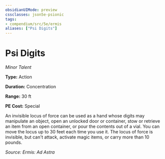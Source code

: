 ```yaml
---
obsidianUIMode: preview
cssclasses: json5e-psionic
tags:
- compendium/src/5e/ermis
aliases: ["Psi Digits"]
---
```

# Psi Digits
*Minor Talent*  

**Type:** Action

**Duration:** Concentration

**Range:** 30 ft

**PE Cost:** Special

An invisible locus of force can be used as a hand whose digits may manipulate an object, open an unlocked door or container, stow or retrieve an item from an open container, or pour the contents out of a vial. You can move the locus up to 30 feet each time you use it. The locus of force is invisible, but can't attack, activate magic items, or carry more than 10 pounds.

*Source: Ermis: Ad Astra*
